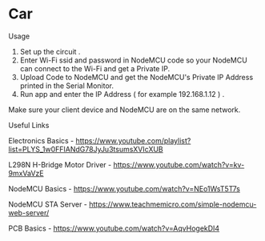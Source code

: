 # Car

Usage 

1. Set up the circuit .
2. Enter Wi-Fi ssid and password in NodeMCU code so your NodeMCU can connect to the Wi-Fi and get a Private IP.
3. Upload Code to NodeMCU and get the NodeMCU's Private IP Address printed in the Serial Monitor.
4. Run app and enter the IP Address ( for example 192.168.1.12 ) .
 
Make sure your client device and NodeMCU are on the same network. 

Useful Links 

Electronics Basics -
https://www.youtube.com/playlist?list=PLYS_1w0FFIANdG78JyJu3tsumsXVIcXUB

L298N H-Bridge Motor Driver -
https://www.youtube.com/watch?v=kv-9mxVaVzE

NodeMCU Basics -
https://www.youtube.com/watch?v=NEo1WsT5T7s

NodeMCU STA Server - 
https://www.teachmemicro.com/simple-nodemcu-web-server/

PCB Basics -
https://www.youtube.com/watch?v=AqvHogekDI4
